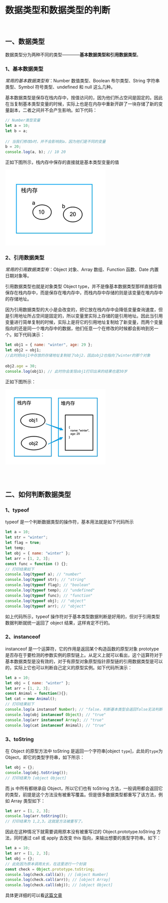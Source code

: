 # 数据类型和数据类型的判断

<br/>

## 一、数据类型

数据类型分为两种不同的类型————**基本数据类型和引用数据类型**。

### 1、基本数据类型

_常用的基本数据类型有_：Number 数值类型、Boolean 布尔类型、String 字符串类型、Symbol 符号类型、undefined 和 null 这么几种。

基本数据类型是保存在栈内存中，按值访问的，因为他们所占空间是固定的。因此在当复制基本类型变量的时候，实际上也是在内存中重新开辟了一块存储了新的变量副本，二者之间并不会产生影响。如下代码：

```javascript
// Number类型变量
let a = 10;
let b = a;

// 当我们修改b时，并不会影响到a，因为他们是不同的变量
b = 20;
console.log(a, b); // 10 20
```

正如下图所示，栈内存中保存的直接就是基本类型变量的值

![基本类型变量](../imgs/1-1.jpg)

### 2、引用数据类型

_常用的引用数据类型有_：Object 对象、Array 数组、Function 函数、Date 内置日期对象等。

引用数据类型也就是对象类型 Object type，并不是像基本数据类型那样直接将值保存在栈内存中，而是保存在堆内存中，而栈内存中存储的则是该变量在堆内存中的存储地址。

因为引用数据类型的大小是会改变的，把它放在栈内存中会降低变量查询速度，但是引用地址所占空间是固定的，所以变量里实际上存储的是引用地址。因此当引用变量进行简单复制的时候，实际上是将它的引用地址复制给了新变量，而两个变量指向的还是同一个堆内存中的数据，他们任意一个在修改的时候都会影响到另一个。如下代码演示：

```javascript
let obj1 = { name: "winter", age: 29 };
let obj2 = obj1;
//此时把obj1中存放的存储地址复制给了obj2，因此obj2也指向了winter的那个对象

obj2.age = 30;
console.log(obj1); // 此时你会发现obj1打印出来的结果也是30岁
```

正如下图所示：

![引用类型变量](../imgs/1-2.jpg)

<br/>
<br/>

## 二、如何判断数据类型

### 1、typeof

typeof 是一个判断数据类型的操作符，基本用法就是如下代码所示

```javascript
let a = 10;
let str = "winter";
let flag = true;
let temp;
let obj = { name: "winter" };
let arr = [1, 2, 3];
const func = function () {};
// 打印结果如下
console.log(typeof a); // "number"
console.log(typeof str); // "string"
console.log(typeof flag); // "boolean"
console.log(typeof temp); // "undefined"
console.log(typeof func); // "function"
console.log(typeof obj); // "object"
console.log(typeof arr); // "object"
```

如上代码所示，typeof 操作符对于基本类型数据判断是好用的，但对于引用类型数据判断就统一返回了 object 结果，这样肯定不行的。

### 2、instanceof

instanceof 是一个运算符，它的作用是返回某个构造函数的原型对象 prototype 是否存在于要检测的参数实例的原型链上。从定义上就可以看出，这个运算符对于基本数据类型是没有效的，对于有原型对象原型指针原型链的引用数据类型是可以的，实际上它也可以判断自己定义的原型实例。如下代码所演示：

```javascript
let a = 10;
let obj = { name: "winter" };
let arr = [1, 2, 3];
const Animal = function(){};
let cat = new Animal();
// 打印结果如下
console.log(a instansof Number); // "false，判断基本类型会返回false无法判断"
console.log(obj instanceof Object); // "true"
console.log(arr instanceof Array); // "true"
console.log(cat instanceof Animal); // "true"
```

### 3、toString

在 Object 的原型方法中 toString 是返回一个字符串[object `type`]，此处的`type`为 Object，即它的类型字符串，如下所示：

```javascript
let obj = {};
console.log(obj.toString());
// 打印结果为 [object Object]
```

而 js 中所有都继承自 Object，所以它们也有 toString 方法，一般调用都会返回它的类型，前提是这个方法没有被重写覆盖。但是很多数据类型都重写了该方法，例如 Array 类型如下：

```javascript
let arr = [1, 2, 3];
console.log(arr.toString());
// 打印结果为 1,2,3。这就是方法被重写了。
```

因此在这种情况下就需要调用原本没有被重写过的 Object.prototype.toString 方法，同时通过 call 或 apply 去改变 this 指向，来输出想要的类型字符串。如下：

```javascript
let a = 10;
let arr = [1, 2, 3];
let obj = {};
// 此处因为原本调用太长，在这里进行一个封装
const check = Object.prototype.toString;
console.log(check.call(a)); // [object Number]
console.log(check.call(arr)); // [object Array]
console.log(check.call(obj)); // [object Object]
```

具体更详细的可以看[这篇文章](https://zhuanlan.zhihu.com/p/118793721)
